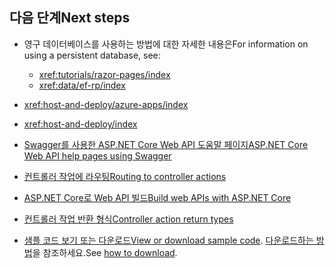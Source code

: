 ## <a name="next-steps"></a><span data-ttu-id="d8813-101">다음 단계</span><span class="sxs-lookup"><span data-stu-id="d8813-101">Next steps</span></span>

* <span data-ttu-id="d8813-102">영구 데이터베이스를 사용하는 방법에 대한 자세한 내용은</span><span class="sxs-lookup"><span data-stu-id="d8813-102">For information on using a persistent database, see:</span></span>

  * <xref:tutorials/razor-pages/index>
  * <xref:data/ef-rp/index>

* <xref:host-and-deploy/azure-apps/index>
* <xref:host-and-deploy/index>
* [<span data-ttu-id="d8813-103">Swagger를 사용한 ASP.NET Core Web API 도움말 페이지</span><span class="sxs-lookup"><span data-stu-id="d8813-103">ASP.NET Core Web API help pages using Swagger</span></span>](xref:tutorials/web-api-help-pages-using-swagger)
* [<span data-ttu-id="d8813-104">컨트롤러 작업에 라우팅</span><span class="sxs-lookup"><span data-stu-id="d8813-104">Routing to controller actions</span></span>](xref:mvc/controllers/routing)
* [<span data-ttu-id="d8813-105">ASP.NET Core로 Web API 빌드</span><span class="sxs-lookup"><span data-stu-id="d8813-105">Build web APIs with ASP.NET Core</span></span>](xref:web-api/index)
* [<span data-ttu-id="d8813-106">컨트롤러 작업 반환 형식</span><span class="sxs-lookup"><span data-stu-id="d8813-106">Controller action return types</span></span>](xref:web-api/action-return-types)
* <span data-ttu-id="d8813-107">[샘플 코드 보기 또는 다운로드](https://github.com/aspnet/Docs/tree/master/aspnetcore/tutorials/first-web-api/samples)</span><span class="sxs-lookup"><span data-stu-id="d8813-107">[View or download sample code](https://github.com/aspnet/Docs/tree/master/aspnetcore/tutorials/first-web-api/samples).</span></span> <span data-ttu-id="d8813-108">[다운로드하는 방법](xref:index#how-to-download-a-sample)을 참조하세요.</span><span class="sxs-lookup"><span data-stu-id="d8813-108">See [how to download](xref:index#how-to-download-a-sample).</span></span>
